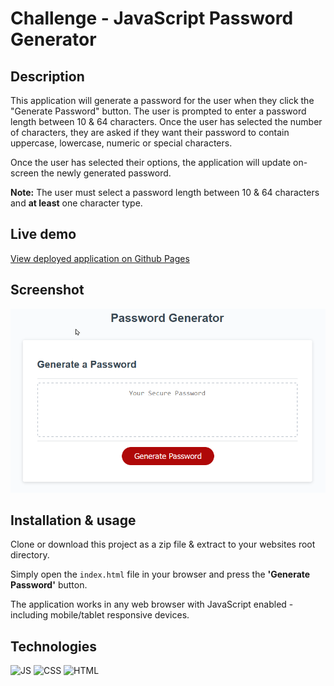 # Challenge - JavaScript Password Generator

## Description

This application will generate a password for the user when they click the "Generate Password" button. The user is prompted to enter a password length between 10 & 64 characters. Once the user has selected the number of characters, they are asked if they want their password to contain  uppercase, lowercase, numeric or special characters.

Once the user has selected their options, the application will update on-screen the newly generated password.

**Note:** The user must select a password length between 10 & 64 characters and **at least** one character type.

## Live demo

[View deployed application on Github Pages](https://gurdeep-ninja.github.io/Password-Generator/)


## Screenshot
![Screenshot of website](./images/Password-Generator-Screenshot.png)

## Installation & usage

Clone or download this project as a zip file & extract to your websites root directory.

Simply open the `index.html` file in your browser and press the **'Generate Password'** button.

The application works in any web browser with JavaScript enabled - including mobile/tablet responsive devices.
## Technologies
![JS](https://img.shields.io/badge/javascript-71%25-blue) ![CSS](https://img.shields.io/badge/html-19%25-green)  ![HTML](https://img.shields.io/badge/html-9%25-red) 